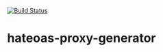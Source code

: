 [![Build Status](https://travis-ci.org/GuckesRohrkaGbR/hateoas-proxy-generator.svg?branch=master)](https://travis-ci.org/GuckesRohrkaGbR/hateoas-proxy-generator)

# hateoas-proxy-generator
